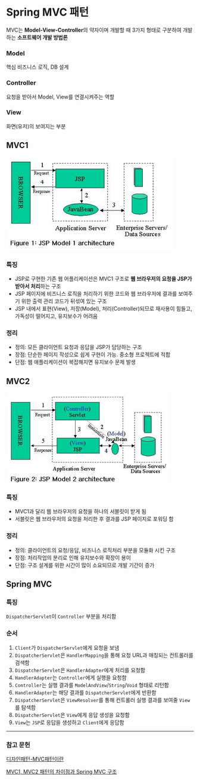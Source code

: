 # Spring MVC 패턴

MVC는 **Model-View-Controller**의 약자이며 개발할 때 3가지 형태로 구분하여 개발하는 **소프트웨어 개발 방법론**

### Model

핵심 비즈니스 로직, DB 설계

### Controller

요청을 받아서 Model, View를 연결시켜주는 역할

### View

화면(유저)의 보여지는 부분

## MVC1

![img](../Spring/res/222BF637521AF15B25.jpeg)

### 특징

* JSP로 구현한 기존 웹 어플리케이션은 MVC1 구조로 **웹 브라우저의 요청을 JSP가 받아서 처리**하는 구조
* JSP 페이지에 비즈니스 로직을 처리하기 위한 코드와 웹 브라우저에 결과를 보여주기 위한 출력 관리 코드가 뒤섞여 있는 구조
* JSP 내에서 표현(View), 저장(Model), 처리(Controller)되므로 재사용이 힘들고, 가독성이 떨어지고, 유지보수가 어려움

### 정리

* 정의: 모든 클라이언트 요청과 응답을 JSP가 담당하는 구조
* 장점: 단순한 페이지 작성으로 쉽게 구현이 가능. 중소형 프로젝트에 적합
* 단점: 웹 애플리케이션이 복잡해지면 유지보수 문제 발생

## MVC2

![img](../Spring/res/2311AC46521AF3E80A.jpeg)

### 특징

* MVC1과 달리 웹 브라우저의 요청을 하나의 서블릿이 받게 됨
* 서블릿은 웹 브라우저의 요청을 처리한 후 결과를 JSP 페이지로 포워딩 함

### 정리

* 정의: 클라이언트의 요청/응답, 비즈니스 로직처리 부분을 모듈화 시킨 구조
* 장점: 처리작업의 분리로 인해 유지보수와 확장이 용이
* 단점: 구조 설계를 위한 시간이 많이 소요되므로 개발 기간이 증가

## Spring MVC

### 특징

`DispatcherServlet`이 `Controller` 부분을 처리함

### 순서

1. `Client`가 `DispatcherServlet`에게 요청을 보냄
2. `DispatcherServlet`은 `HandlerMapping`을 통해 요청 URL과 매칭되는 컨트롤러를 검색함
3. `DispatcherServlet`은 `HandlerAdapter`에게 처리를 요청함
4. `HandlerAdapter`는 `Controller`에게 실행을 요청함
5. `Controller`는 실행 결과를 `ModelAndView`/`String`/`Void` 형태로 리턴함
6. `HandlerAdapter`는 해당 결과를 `DispatcherServlet`에게 반환함
7. `DispatcherServlet`은 `ViewResolver`를 통해 컨트롤러 실행 결과를 보여줄 `View`를 탐색함
8. `DispatcherServlet`은 `View`에게 응답 생성을 요청함
9. `View`는 `JSP`로 응답을 생성하고 `Client`에게 응답함

***

### 참고 문헌

[디자인패턴-MVC패턴이란](https://medium.com/@jang.wangsu/%EB%94%94%EC%9E%90%EC%9D%B8%ED%8C%A8%ED%84%B4-mvc-%ED%8C%A8%ED%84%B4%EC%9D%B4%EB%9E%80-1d74fac6e256)

[MVC1, MVC2 패턴의 차이점과 Spring MVC 구조](https://nickjoit.tistory.com/9)
